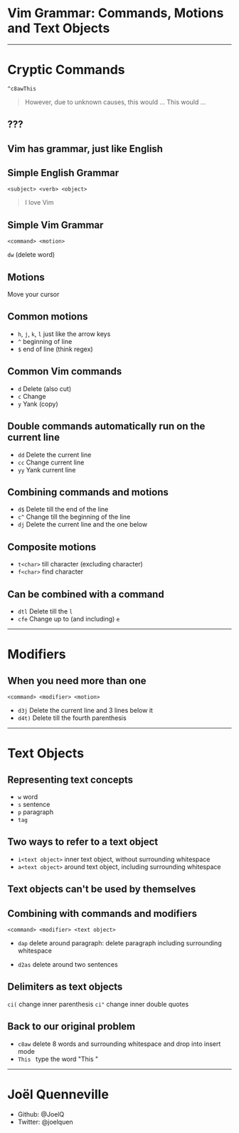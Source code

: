 # Vim Grammar: Commands, Motions and Text Objects

---

# Cryptic Commands

`^c8awThis `

> However, due to unknown causes, this would ...
> This would ...


## ???


## Vim has grammar, just like English


## Simple English Grammar

`<subject> <verb> <object>`

> I love Vim


## Simple Vim Grammar

`<command> <motion>`

`dw` (delete word)


## Motions

Move your cursor


## Common motions

* `h`, `j`, `k`, `l` just like the arrow keys
* `^` beginning of line
* `$` end of line (think regex)


## Common Vim commands

* `d` Delete (also cut)
* `c` Change
* `y` Yank (copy)


## Double commands automatically run on the current line

* `dd` Delete the current line
* `cc` Change current line
* `yy` Yank current line


## Combining commands and motions

* `d$` Delete till the end of the line
* `c^` Change till the beginning of the line
* `dj` Delete the current line and the one below


## Composite motions

* `t<char>` till character (excluding character)
* `f<char>` find character


## Can be combined with a command

* `dtl` Delete till the `l`
* `cfe` Change up to (and including) `e`

---

# Modifiers


## When you need more than one

`<command> <modifier> <motion>`

* `d3j` Delete the current line and 3 lines below it
* `d4t)` Delete till the fourth parenthesis

---

# Text Objects


## Representing text concepts

* `w` word
* `s` sentence
* `p` paragraph
* `tag`


## Two ways to refer to a text object

* `i<text object>` inner text object, without surrounding whitespace
* `a<text object>` around text object, including surrounding whitespace


## Text objects can't be used by themselves


## Combining with commands and modifiers

`<command> <modifier> <text object>`

* `dap` delete around paragraph: delete paragraph including surrounding
  whitespace

* `d2as` delete around two sentences


## Delimiters as text objects

`ci(` change inner parenthesis
`ci"` change inner double quotes


## Back to our original problem

* `c8aw` delete 8 words and surrounding whitespace and drop into insert mode
* `This ` type the word "This "

---

# Joël Quenneville

* Github: @JoelQ
* Twitter: @joelquen
